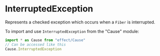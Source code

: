 # InterruptedException

Represents a checked exception which occurs when a `Fiber` is interrupted.

To import and use `InterruptedException` from the "Cause" module:

```ts
import * as Cause from "effect/Cause"
// Can be accessed like this
Cause.InterruptedException
```
